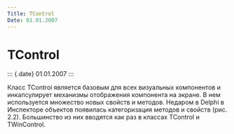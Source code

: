 ```yaml
---
Title: TControl
Date: 01.01.2007
---
```



TControl
========

::: {.date}
01.01.2007
:::

Класс TControi является базовым для всех визуальных компонентов и
инкапсулирует механизмы отображения компонента на экране. В нем
используется множество новых свойств и методов. Недаром в Delphi в
Инспекторе объектов появилась категоризация методов и свойств (рис.
2.2). Большинство из них вводятся как раз в классах TControl и
TWinControl.
